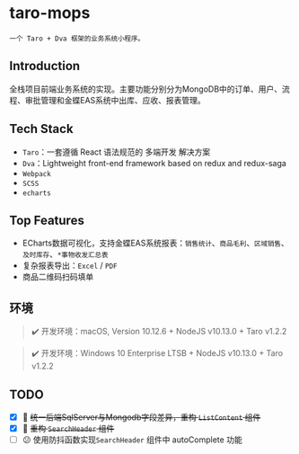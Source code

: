 # taro-mops

    一个 Taro + Dva 框架的业务系统小程序。

## Introduction

全栈项目前端业务系统的实现。主要功能分别分为MongoDB中的订单、用户、流程、审批管理和金蝶EAS系统中出库、应收、报表管理。

## Tech Stack

* `Taro`：一套遵循 React 语法规范的 多端开发 解决方案
* `Dva`：Lightweight front-end framework based on redux and redux-saga
* `Webpack`
* `SCSS`
* `echarts`

## Top Features

* ECharts数据可视化，支持金蝶EAS系统报表：`销售统计`、`商品毛利`、`区域销售`、`及时库存`、`*事物收发汇总表`
* 复杂报表导出：`Excel` / `PDF`
* 商品二维码扫码填单

## 环境

> ✔️ 开发环境：macOS, Version 10.12.6 + NodeJS v10.13.0 + Taro v1.2.2

> ✔️ 开发环境：Windows 10 Enterprise LTSB + NodeJS v10.13.0 + Taro v1.2.2

## TODO

* [x] 🙂 ~~统一后端SqlServer与Mongodb字段差异，重构 `ListContent` 组件~~
* [x] 🙂 ~~重构 `SearchHeader` 组件~~
* [ ] 😕 使用防抖函数实现`SearchHeader` 组件中 autoComplete 功能